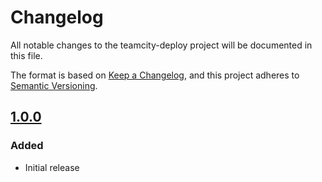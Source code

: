 # Changelog
All notable changes to the teamcity-deploy project will be documented in this file.

The format is based on [Keep a Changelog](https://keepachangelog.com/en/1.0.0/),
and this project adheres to [Semantic Versioning](https://semver.org/spec/v2.0.0.html).

## [1.0.0]
### Added
- Initial release

[Unreleased]: https://github.com/Ionaru/teamcity-deploy/compare/1.0.0...HEAD
[1.0.0]: https://github.com/Ionaru/teamcity-deploy/compare/1bd4e48...1.0.0
